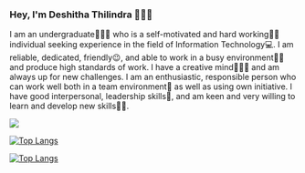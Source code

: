 ### Hey, I'm Deshitha Thilindra 👨🏻‍💻

I am an undergraduate👨🏻‍🎓 who is a self-motivated and hard working🧗🏻 individual seeking experience in the field of Information Technology💻. I am reliable, dedicated, friendly😉, and able to work in a busy environment🙇🏻 and produce high standards of work. I have a creative mind👨🏻‍🎨 and am always up for new challenges. I am an enthusiastic, responsible person who can work well both in a team environment🤪 as well as using own initiative. I have good interpersonal, leadership skills🤗, and am keen and very willing to learn and develop new skills🕵🏻.

<img src="https://github-readme-stats.vercel.app/api?username=ddthilindra&&show_icons=true&title_color=ffffff&icon_color=bb2acf&text_color=daf7dc&bg_color=151515">

[![Top Langs](https://github-readme-stats.vercel.app/api/top-langs/?username=ddthilindra&layout=compact)](https://github.com/anuraghazra/github-readme-stats)

[![Top Langs](https://github-readme-stats.vercel.app/api/top-langs/?username=ddthilindra&langs_count=8)](https://github.com/anuraghazra/github-readme-stats)


